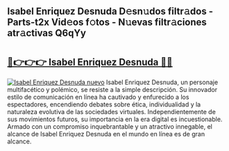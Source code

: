 ## Isabel Enriquez Desnuda D𝚎sn𝚞dos filtr𝚊dos - Parts-t2x Vid𝚎os f𝚘tos - N𝚞evas filtr𝚊ciones atr𝚊ctivas Q6qYy

# <h2><a href="http://mb5c8c7.tromn.icu/?c=Isabel+Enriquez+Desnuda">🔗👉👉👉 Isabel Enriquez Desnuda 🔗🔗</a></h2>

[![Isabel Enriquez Desnuda nuevo](https://i.imgur.com/pEAQMta.gif)](http://mb5c8c7.tromn.icu/?c=Isabel+Enriquez+Desnuda)
Isabel Enriquez Desnuda, un personaje multifacético y polémico, se resiste a la simple descripción. Su innovador estilo de comunicación en línea ha cautivado y enfurecido a los espectadores, encendiendo debates sobre ética, individualidad y la naturaleza evolutiva de las sociedades virtuales. Independientemente de sus movimientos futuros, su importancia en la era digital es incuestionable. Armado con un compromiso inquebrantable y un atractivo innegable, el alcance de Isabel Enriquez Desnuda en el mundo en línea es de gran alcance.
